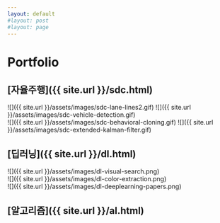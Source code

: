 ```yaml
---
layout: default
#layout: post
#layout: page
---
```

# Portfolio

## [자율주행]({{ site.url }}/sdc.html)
![]({{ site.url }}/assets/images/sdc-lane-lines2.gif) ![]({{ site.url }}/assets/images/sdc-vehicle-detection.gif)  
![]({{ site.url }}/assets/images/sdc-behavioral-cloning.gif) ![]({{ site.url }}/assets/images/sdc-extended-kalman-filter.gif)  


## [딥러닝]({{ site.url }}/dl.html)
![]({{ site.url }}/assets/images/dl-visual-search.png)  
![]({{ site.url }}/assets/images/dl-color-extraction.png)  
![]({{ site.url }}/assets/images/dl-deeplearning-papers.png)  


## [알고리즘]({{ site.url }}/al.html)

